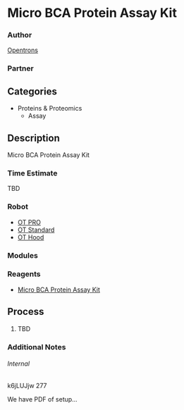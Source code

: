 # Micro BCA Protein Assay Kit

### Author
[Opentrons](https://opentrons.com/)

### Partner

## Categories
* Proteins & Proteomics
	* Assay


## Description
Micro BCA Protein Assay Kit

### Time Estimate
TBD

### Robot
* [OT PRO](https://opentrons.com/ot-one-pro)
* [OT Standard](https://opentrons.com/ot-one-standard)
* [OT Hood](https://opentrons.com/ot-one-hood)

### Modules

### Reagents
* [Micro BCA Protein Assay Kit](https://www.thermofisher.com/order/catalog/product/23235)

## Process
1. TBD


### Additional Notes


###### Internal
k6jLUJjw
277

We have PDF of setup...
